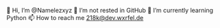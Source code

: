 👋 Hi, I’m @Namelezxyz
👀 I’m not rested in GitHub
🌱 I’m currently learning Python
📫 How to reach me 218k@dev.wxrfel.de

<!---
Namelezxyz/Namelezxyz is a ✨ special ✨ repository because its `README.md` (this file) appears on your GitHub profile.
You can click the Preview link to take a look at your changes.
--->
